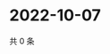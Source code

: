 # 2022-10-07

共 0 条

<!-- BEGIN WEIBO -->
<!-- 最后更新时间 Fri Oct 07 2022 12:52:21 GMT+0800 (China Standard Time) -->

<!-- END WEIBO -->
